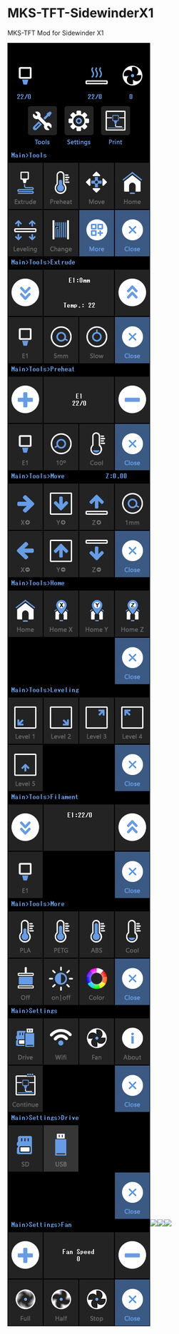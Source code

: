 # MKS-TFT-SidewinderX1
MKS-TFT Mod for Sidewinder X1

<img align="left" src="imgs/Main.png" />
<img align="left" src="imgs/Main_Tools.png" />
<img align="left" src="imgs/Main_Tools_Extrude.png" />
<img align="left" src="imgs/Main_Tools_Preheat.png" />
<img align="left" src="imgs/Main_Tools_Move.png" />
<img align="left" src="imgs/Main_Tools_Home.png" />
<img align="left" src="imgs/Main_Tools_Leveling.png" />
<img align="left" src="imgs/Main_Tools_Filament.png" />
<img align="left" src="imgs/Main_Tools_More.png" />
<img align="left" src="imgs/Main_Settings.png" />
<img align="left" src="imgs/Main_Settings_Drive.png" />
<img align="left" src="imgs/Main_Settings_Fan.png" />
<img align="left" src="imgs/Main_Printing.png" />
<img align="left" src="imgs/Main_Printing_Tune.png" />
<img align="left" src="imgs/Main_Printing_Tune_More.png" />
